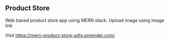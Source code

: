 ## Product Store
Web based product store app using MERN stack.
Upload image using image link

Visit https://mern-product-store-sdtv.onrender.com/
